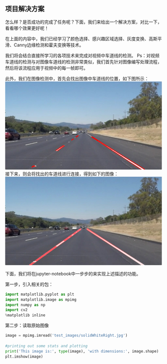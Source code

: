 ## 项目解决方案

怎么样？是否成功的完成了任务呢？下面，我们来给出一个解决方案，对比一下，看看哪个效果更好呢！

在上面的内容中，我们已经学习了颜色选择、感兴趣区域选择、灰度变换、高斯平滑、Canny边缘检测和霍夫变换等技术。

我们将会结合直接所学习的各项技术来完成对视频中车道线的检测。
Ps：对视频车道线的检测与对图像车道线的检测非常类似，我们首先针对图像编写处理流程，然后将该流程应用于视频中的每一帧即可。

此外，我们在图像检测中，首先会找出图像中车道线的位置，如下图所示：
![车道线位置](/assets/26.jpg)
接下来，则会将找出的车道线进行连接，得到如下的图像：
![车道线连线](/assets/27.jpg)

下面，我们将在jupyter-notebook中一步步的来实现上述描述的功能。

第一步，引入相关的包：
```python
import matplotlib.pyplot as plt
import matplotlib.image as mpimg
import numpy as np
import cv2
%matplotlib inline
```

第二步：读取原始图像
```python
image = mpimg.imread('test_images/solidWhiteRight.jpg')

#printing out some stats and plotting
print('This image is:', type(image), 'with dimensions:', image.shape)
plt.imshow(image)
```






